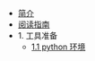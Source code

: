 * [简介](chapter_00/test.md)
* [阅读指南](chapter_00/test.md)
* 1\. 工具准备
    * [1.1 python 环境](chapter_00/test.md)

